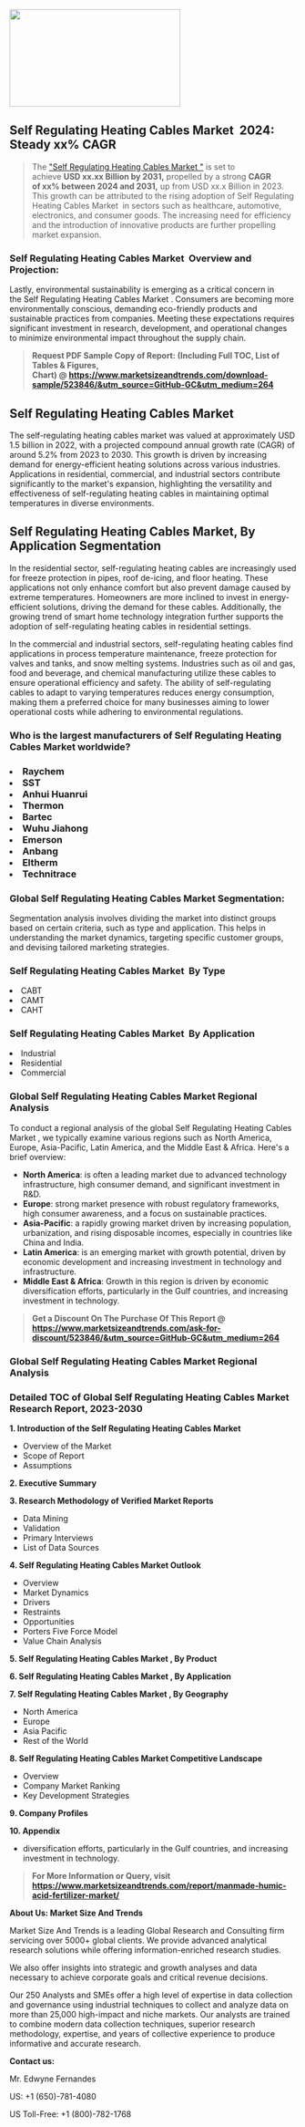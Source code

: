 <p><img class="alignnone size-medium wp-image-20088" src="https://ffe5etoiles.com/wp-content/uploads/2024/12/MST1-300x171.png" alt="" width="300" height="171" /></p><h2 id="ember46" class="ember-view reader-text-block__heading-2">Self Regulating Heating Cables Market &nbsp;2024: Steady&nbsp;xx% CAGR</h2><blockquote id="ember47" class="ember-view reader-text-block__blockquote">The&nbsp;<a class="app-aware-link " href="https://www.marketsizeandtrends.com/download-sample/523846/&utm_source=GitHub-GC&utm_medium=264" target="_blank" data-test-app-aware-link="">"Self Regulating Heating Cables Market "</a>&nbsp;is set to achieve&nbsp;<strong>USD&nbsp;xx.xx&nbsp;Billion by 2031,</strong>&nbsp;propelled by a strong&nbsp;<strong>CAGR of&nbsp;xx% between 2024 and 2031,</strong>&nbsp;up from USD xx.x Billion in 2023. This growth can be attributed to the rising adoption of&nbsp;Self Regulating Heating Cables Market &nbsp;in sectors such as healthcare, automotive, electronics, and consumer goods. The increasing need for efficiency and the introduction of innovative products are further propelling market expansion.</blockquote><h3 id="ember48" class="ember-view reader-text-block__heading-3">Self Regulating Heating Cables Market &nbsp;Overview and Projection:</h3><p id="ember49" class="ember-view reader-text-block__paragraph">Lastly, environmental sustainability is emerging as a critical concern in the&nbsp;Self Regulating Heating Cables Market . Consumers are becoming more environmentally conscious, demanding eco-friendly products and sustainable practices from companies. Meeting these expectations requires significant investment in research, development, and operational changes to minimize environmental impact throughout the supply chain.</p><blockquote id="ember50" class="ember-view reader-text-block__blockquote"><strong>Request PDF Sample Copy of Report: (Including Full TOC, List of Tables &amp; Figures, Chart)&nbsp;@&nbsp;<strong><a href="https://www.marketsizeandtrends.com/download-sample/523846/&utm_source=GitHub-GC&utm_medium=264" target="_blank">https://www.marketsizeandtrends.com/download-sample/523846/&utm_source=GitHub-GC&utm_medium=264</a></strong></strong></blockquote><h3 class=""> <h2>Self Regulating Heating Cables Market</h2><p>The self-regulating heating cables market was valued at approximately USD 1.5 billion in 2022, with a projected compound annual growth rate (CAGR) of around 5.2% from 2023 to 2030. This growth is driven by increasing demand for energy-efficient heating solutions across various industries. Applications in residential, commercial, and industrial sectors contribute significantly to the market's expansion, highlighting the versatility and effectiveness of self-regulating heating cables in maintaining optimal temperatures in diverse environments.</p><h2>Self Regulating Heating Cables Market, By Application Segmentation</h2><p>In the residential sector, self-regulating heating cables are increasingly used for freeze protection in pipes, roof de-icing, and floor heating. These applications not only enhance comfort but also prevent damage caused by extreme temperatures. Homeowners are more inclined to invest in energy-efficient solutions, driving the demand for these cables. Additionally, the growing trend of smart home technology integration further supports the adoption of self-regulating heating cables in residential settings.</p><p>In the commercial and industrial sectors, self-regulating heating cables find applications in process temperature maintenance, freeze protection for valves and tanks, and snow melting systems. Industries such as oil and gas, food and beverage, and chemical manufacturing utilize these cables to ensure operational efficiency and safety. The ability of self-regulating cables to adapt to varying temperatures reduces energy consumption, making them a preferred choice for many businesses aiming to lower operational costs while adhering to environmental regulations.</p></h3><h3 id="" class="">Who is the largest manufacturers of&nbsp;Self Regulating Heating Cables Market worldwide?</h3><h3 class=""></Li><Li>Raychem</Li><Li> SST</Li><Li> Anhui Huanrui</Li><Li> Thermon</Li><Li> Bartec</Li><Li> Wuhu Jiahong</Li><Li> Emerson</Li><Li> Anbang</Li><Li> Eltherm</Li><Li> Technitrace</h3><h3 id="ember53" class="ember-view reader-text-block__heading-3">Global&nbsp;Self Regulating Heating Cables Market Segmentation:</h3><p id="ember54" class="ember-view reader-text-block__paragraph">Segmentation analysis involves dividing the market into distinct groups based on certain criteria, such as type and application. This helps in understanding the market dynamics, targeting specific customer groups, and devising tailored marketing strategies.</p><h3 id="" class="">Self Regulating Heating Cables Market &nbsp;By Type</h3><p></Li><Li>CABT</Li><Li> CAMT</Li><Li> CAHT</p><h3 id="" class="">Self Regulating Heating Cables Market &nbsp;By Application</h3><p class=""></Li><Li>Industrial</Li><Li> Residential</Li><Li> Commercial</p><h3 id="ember62" class="ember-view reader-text-block__heading-3">Global Self Regulating Heating Cables Market Regional Analysis</h3><p id="ember63" class="ember-view reader-text-block__paragraph">To conduct a regional analysis of the global Self Regulating Heating Cables Market , we typically examine various regions such as North America, Europe, Asia-Pacific, Latin America, and the Middle East &amp; Africa. Here's a brief overview:</p><ul><li><strong>North America</strong>: is often a leading market due to advanced technology infrastructure, high consumer demand, and significant investment in R&amp;D.</li><li><strong>Europe</strong>: strong market presence with robust regulatory frameworks, high consumer awareness, and a focus on sustainable practices.</li><li><strong>Asia-Pacific</strong>: a rapidly growing market driven by increasing population, urbanization, and rising disposable incomes, especially in countries like China and India.</li><li><strong>Latin America</strong>: is an emerging market with growth potential, driven by economic development and increasing investment in technology and infrastructure.</li><li><strong>Middle East &amp; Africa</strong>: Growth in this region is driven by economic diversification efforts, particularly in the Gulf countries, and increasing investment in technology.</li></ul><blockquote id="ember61" class="ember-view reader-text-block__blockquote"><strong>Get a Discount On The Purchase Of This Report @ <strong><a href="https://html-cleaner.com/" target="">https://www.marketsizeandtrends.com/ask-for-discount/523846/&utm_source=GitHub-GC&utm_medium=264</a></strong></strong></blockquote><h3 id="ember62" class="ember-view reader-text-block__heading-3">Global Self Regulating Heating Cables Market Regional Analysis</h3><h3 id="" class="">Detailed TOC of Global Self Regulating Heating Cables Market Research Report, 2023-2030</h3><p id="" class=""><strong>1. Introduction of the Self Regulating Heating Cables Market </strong></p><ul><li>Overview of the Market</li><li>Scope of Report</li><li>Assumptions</li></ul><p id="" class=""><strong>2. Executive Summary</strong></p><p id="" class=""><strong>3. Research Methodology of Verified Market Reports</strong></p><ul><li>Data Mining</li><li>Validation</li><li>Primary Interviews</li><li>List of Data Sources</li></ul><p id="" class=""><strong>4. Self Regulating Heating Cables Market Outlook</strong></p><ul><li>Overview</li><li>Market Dynamics</li><li>Drivers</li><li>Restraints</li><li>Opportunities</li><li>Porters Five Force Model</li><li>Value Chain Analysis</li></ul><p id="" class=""><strong>5. Self Regulating Heating Cables Market , By Product</strong></p><p id="" class=""><strong>6. Self Regulating Heating Cables Market , By Application</strong></p><p id="" class=""><strong>7. Self Regulating Heating Cables Market , By Geography</strong></p><ul><li>North America</li><li>Europe</li><li>Asia Pacific</li><li>Rest of the World</li></ul><p id="" class=""><strong>8. Self Regulating Heating Cables Market Competitive Landscape</strong></p><ul><li>Overview</li><li>Company Market Ranking</li><li>Key Development Strategies</li></ul><p id="" class=""><strong>9. Company Profiles</strong></p><p id="" class=""><strong>10. Appendix</strong></p><ul><li>diversification efforts, particularly in the Gulf countries, and increasing investment in technology.</li></ul><blockquote id="ember65" class="ember-view reader-text-block__blockquote"><strong>For More Information or Query, visit <strong><strong><a href="https://html-cleaner.com/" target="">https://www.marketsizeandtrends.com/report/manmade-humic-acid-fertilizer-market/</a></strong></strong></strong></blockquote><p id="" class=""><strong>About Us: Market Size And Trends</strong></p><p id="" class="">Market Size And Trends is a leading Global Research and Consulting firm servicing over 5000+ global clients. We provide advanced analytical research solutions while offering information-enriched research studies.</p><p id="" class="">We also offer insights into strategic and growth analyses and data necessary to achieve corporate goals and critical revenue decisions.</p><p id="" class="">Our 250 Analysts and SMEs offer a high level of expertise in data collection and governance using industrial techniques to collect and analyze data on more than 25,000 high-impact and niche markets. Our analysts are trained to combine modern data collection techniques, superior research methodology, expertise, and years of collective experience to produce informative and accurate research.</p><p id="" class=""><strong>Contact us:</strong></p><p id="" class="">Mr. Edwyne Fernandes</p><p id="" class="">US: +1 (650)-781-4080</p><p id="" class="">US Toll-Free: +1 (800)-782-1768</p>
